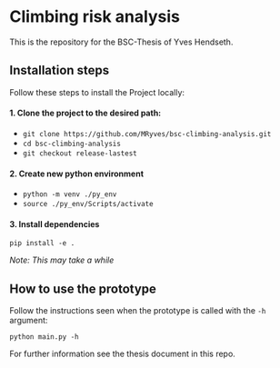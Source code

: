 # Climbing risk analysis
This is the repository for the BSC-Thesis of Yves Hendseth.
## Installation steps
Follow these steps to install the Project locally:
#### 1. Clone the project to the desired path:
* `git clone https://github.com/MRyves/bsc-climbing-analysis.git`
* `cd bsc-climbing-analysis`
* `git checkout release-lastest`
#### 2. Create new python environment
* `python -m venv ./py_env`
* `source ./py_env/Scripts/activate`
#### 3. Install dependencies
`pip install -e .`

*Note: This may take a while*

## How to use the prototype
Follow the instructions seen when the prototype is called with the `-h` argument:
```
python main.py -h
```
For further information see the thesis document in this repo.
